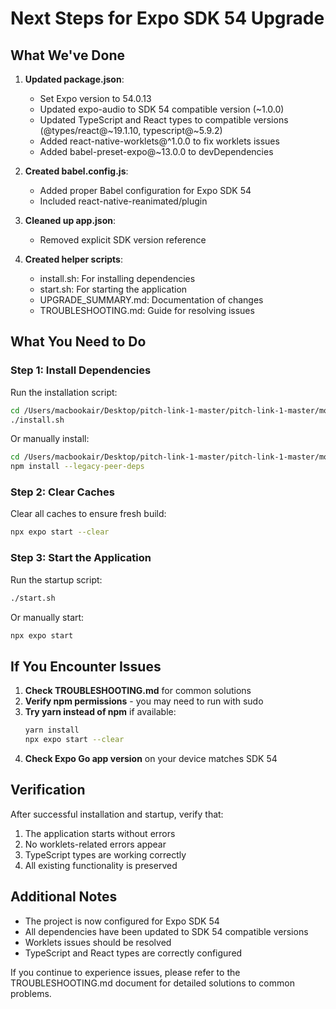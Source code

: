 # Next Steps for Expo SDK 54 Upgrade

## What We've Done

1. **Updated package.json**:
   - Set Expo version to 54.0.13
   - Updated expo-audio to SDK 54 compatible version (~1.0.0)
   - Updated TypeScript and React types to compatible versions (@types/react@~19.1.10, typescript@~5.9.2)
   - Added react-native-worklets@^1.0.0 to fix worklets issues
   - Added babel-preset-expo@~13.0.0 to devDependencies

2. **Created babel.config.js**:
   - Added proper Babel configuration for Expo SDK 54
   - Included react-native-reanimated/plugin

3. **Cleaned up app.json**:
   - Removed explicit SDK version reference

4. **Created helper scripts**:
   - install.sh: For installing dependencies
   - start.sh: For starting the application
   - UPGRADE_SUMMARY.md: Documentation of changes
   - TROUBLESHOOTING.md: Guide for resolving issues

## What You Need to Do

### Step 1: Install Dependencies

Run the installation script:
```bash
cd /Users/macbookair/Desktop/pitch-link-1-master/pitch-link-1-master/mobile
./install.sh
```

Or manually install:
```bash
cd /Users/macbookair/Desktop/pitch-link-1-master/pitch-link-1-master/mobile
npm install --legacy-peer-deps
```

### Step 2: Clear Caches

Clear all caches to ensure fresh build:
```bash
npx expo start --clear
```

### Step 3: Start the Application

Run the startup script:
```bash
./start.sh
```

Or manually start:
```bash
npx expo start
```

## If You Encounter Issues

1. **Check TROUBLESHOOTING.md** for common solutions
2. **Verify npm permissions** - you may need to run with sudo
3. **Try yarn instead of npm** if available:
   ```bash
   yarn install
   npx expo start --clear
   ```
4. **Check Expo Go app version** on your device matches SDK 54

## Verification

After successful installation and startup, verify that:

1. The application starts without errors
2. No worklets-related errors appear
3. TypeScript types are working correctly
4. All existing functionality is preserved

## Additional Notes

- The project is now configured for Expo SDK 54
- All dependencies have been updated to SDK 54 compatible versions
- Worklets issues should be resolved
- TypeScript and React types are correctly configured

If you continue to experience issues, please refer to the TROUBLESHOOTING.md document for detailed solutions to common problems.